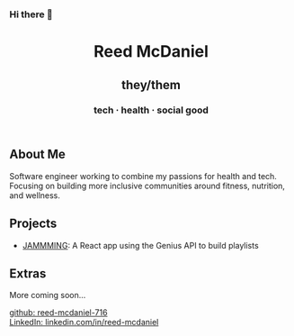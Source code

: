 ### Hi there 👋

<!--
**reed-mcdaniel-716/reed-mcdaniel-716** is a ✨ _special_ ✨ repository because its `README.md` (this file) appears on your GitHub profile.

Here are some ideas to get you started:

- 🔭 I’m currently working on ...
- 🌱 I’m currently learning ...
- 👯 I’m looking to collaborate on ...
- 🤔 I’m looking for help with ...
- 💬 Ask me about ...
- 📫 How to reach me: ...
- 😄 Pronouns: ...
- ⚡ Fun fact: ...
-->
<head>
    <link type="text/css" rel="stylesheet" href="./css/index.css">
    <link rel="preconnect" href="https://fonts.googleapis.com"><link rel="preconnect" href="https://fonts.gstatic.com" crossorigin><link href="https://fonts.googleapis.com/css2?family=Anybody:ital,wght@0,100;0,200;0,300;0,400;0,500;0,600;0,700;0,800;0,900;1,100;1,200;1,300;1,400;1,500;1,600;1,700;1,800;1,900&display=swap" rel="stylesheet">
  </head>
  <body>
    <header>
      <div id="name">
        <h1 id="reed_mcdaniel">Reed McDaniel</h1>
        <h2 id="pronouns">they/them</h2>
      </div>
      <h3 id="byline">tech &middot; health &middot; social good</h3>
    </header>
    <div class="card_container" role="presentation">
      <section id="about_me" class="card">
        <h2>About Me</h2>
        <p>Software engineer working to combine
          my passions for health and tech.<br/>
          Focusing on building more inclusive communities
          around fitness, nutrition, and wellness.
        </p>
      </section>
      <section id="projects" class="card">
        <h2>Projects</h2>
        <ul>
          <li><a href="https://github.com/reed-mcdaniel-716/jammming">JAMMMING</a>: A React app using the Genius API to build playlists</li>
        </ul>
      </section>
      <section id="extras" class="card">
        <h2>Extras</h2>
        <p>More coming soon...</p>
      </section>
    </div>
    <footer>
      <div class="footer_link_container">
        <a href="https://github.com/reed-mcdaniel-716/">github: reed-mcdaniel-716</a>
      </div>
      <div class="footer_link_container">
        <a href="https://www.linkedin.com/in/reed-mcdaniel/">LinkedIn: linkedin.com/in/reed-mcdaniel</a>
      </div>
    </footer>
  <body>
